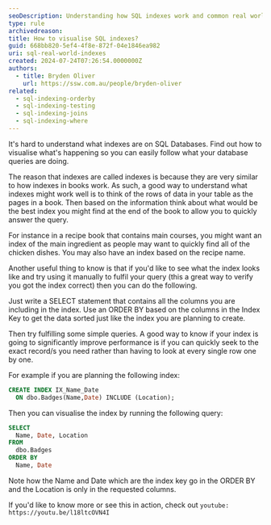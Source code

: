 ```yaml
---
seoDescription: Understanding how SQL indexes work and common real world ways of visualising them
type: rule
archivedreason:
title: How to visualise SQL indexes?
guid: 668bb820-5ef4-4f8e-872f-04e1846ea982
uri: sql-real-world-indexes
created: 2024-07-24T07:26:54.0000000Z
authors:
  - title: Bryden Oliver
    url: https://ssw.com.au/people/bryden-oliver
related:
  - sql-indexing-orderby
  - sql-indexing-testing
  - sql-indexing-joins
  - sql-indexing-where
---
```


It's hard to understand what indexes are on SQL Databases. Find out how to visualise what's happening so you can easily follow what your database queries are doing.

<!--endintro-->

The reason that indexes are called indexes is because they are very similar to how indexes in books work. As such, a good way to understand what indexes might work well is to think of the rows of data in your table as the pages in a book. Then based on the information think about what would be the best index you might find at the end of the book to allow you to quickly answer the query.

For instance in a recipe book that contains main courses, you might want an index of the main ingredient as people may want to quickly find all of the chicken dishes. You may also have an index based on the recipe name.

Another useful thing to know is that if you'd like to see what the index looks like and try using it manually to fulfil your query (this a great way to verify you got the index correct) then you can do the following.

Just write a SELECT statement that contains all the columns you are including in the index. Use an ORDER BY based on the columns in the Index Key to get the data sorted just like the index you are planning to create.

Then try fulfilling some simple queries. A good way to know if your index is going to significantly improve performance is if you can quickly seek to the exact record/s you need rather than having to look at every single row one by one.

For example if you are planning the following index:

```sql
CREATE INDEX IX_Name_Date
  ON dbo.Badges(Name,Date) INCLUDE (Location);
```

Then you can visualise the index by running the following query:

```sql
SELECT
  Name, Date, Location
FROM
  dbo.Badges
ORDER BY
  Name, Date
```

Note how the Name and Date which are the index key go in the ORDER BY and the Location is only in the requested columns.

If you'd like to know more or see this in action, check out `youtube: https://youtu.be/l18ltcOVN4I`
